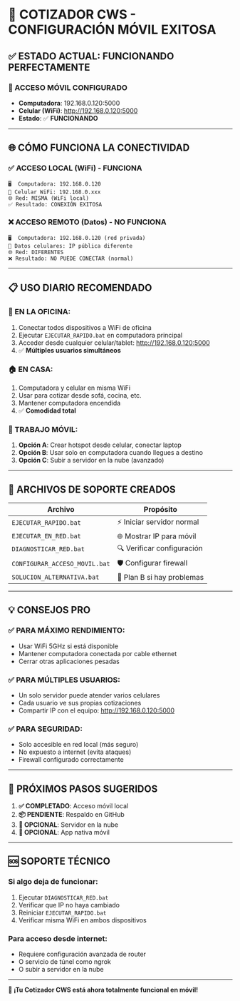 # 🎉 **COTIZADOR CWS - CONFIGURACIÓN MÓVIL EXITOSA**

## ✅ **ESTADO ACTUAL: FUNCIONANDO PERFECTAMENTE**

### **📱 ACCESO MÓVIL CONFIGURADO**
- **Computadora**: 192.168.0.120:5000
- **Celular (WiFi)**: http://192.168.0.120:5000
- **Estado**: ✅ **FUNCIONANDO**

---

## 🌐 **CÓMO FUNCIONA LA CONECTIVIDAD**

### **✅ ACCESO LOCAL (WiFi) - FUNCIONA**
```
🖥️  Computadora: 192.168.0.120
📱 Celular WiFi: 192.168.0.xxx
🌐 Red: MISMA (WiFi local)
✅ Resultado: CONEXIÓN EXITOSA
```

### **❌ ACCESO REMOTO (Datos) - NO FUNCIONA**
```
🖥️  Computadora: 192.168.0.120 (red privada)
📱 Datos celulares: IP pública diferente
🌐 Red: DIFERENTES
❌ Resultado: NO PUEDE CONECTAR (normal)
```

---

## 📋 **USO DIARIO RECOMENDADO**

### **🏢 EN LA OFICINA:**
1. Conectar todos dispositivos a WiFi de oficina
2. Ejecutar `EJECUTAR_RAPIDO.bat` en computadora principal
3. Acceder desde cualquier celular/tablet: http://192.168.0.120:5000
4. ✅ **Múltiples usuarios simultáneos**

### **🏠 EN CASA:**
1. Computadora y celular en misma WiFi
2. Usar para cotizar desde sofá, cocina, etc.
3. Mantener computadora encendida
4. ✅ **Comodidad total**

### **🚗 TRABAJO MÓVIL:**
1. **Opción A**: Crear hotspot desde celular, conectar laptop
2. **Opción B**: Usar solo en computadora cuando llegues a destino
3. **Opción C**: Subir a servidor en la nube (avanzado)

---

## 🔧 **ARCHIVOS DE SOPORTE CREADOS**

| Archivo | Propósito |
|---------|-----------|
| `EJECUTAR_RAPIDO.bat` | ⚡ Iniciar servidor normal |
| `EJECUTAR_EN_RED.bat` | 🌐 Mostrar IP para móvil |
| `DIAGNOSTICAR_RED.bat` | 🔍 Verificar configuración |
| `CONFIGURAR_ACCESO_MOVIL.bat` | 🛡️ Configurar firewall |
| `SOLUCION_ALTERNATIVA.bat` | 🚨 Plan B si hay problemas |

---

## 💡 **CONSEJOS PRO**

### **✅ PARA MÁXIMO RENDIMIENTO:**
- Usar WiFi 5GHz si está disponible
- Mantener computadora conectada por cable ethernet
- Cerrar otras aplicaciones pesadas

### **✅ PARA MÚLTIPLES USUARIOS:**
- Un solo servidor puede atender varios celulares
- Cada usuario ve sus propias cotizaciones
- Compartir IP con el equipo: http://192.168.0.120:5000

### **✅ PARA SEGURIDAD:**
- Solo accesible en red local (más seguro)
- No expuesto a internet (evita ataques)
- Firewall configurado correctamente

---

## 🚀 **PRÓXIMOS PASOS SUGERIDOS**

1. **✅ COMPLETADO**: Acceso móvil local
2. **📦 PENDIENTE**: Respaldo en GitHub
3. **🔄 OPCIONAL**: Servidor en la nube
4. **📱 OPCIONAL**: App nativa móvil

---

## 🆘 **SOPORTE TÉCNICO**

### **Si algo deja de funcionar:**
1. Ejecutar `DIAGNOSTICAR_RED.bat`
2. Verificar que IP no haya cambiado
3. Reiniciar `EJECUTAR_RAPIDO.bat`
4. Verificar misma WiFi en ambos dispositivos

### **Para acceso desde internet:**
- Requiere configuración avanzada de router
- O servicio de túnel como ngrok
- O subir a servidor en la nube

---

**🎉 ¡Tu Cotizador CWS está ahora totalmente funcional en móvil!**